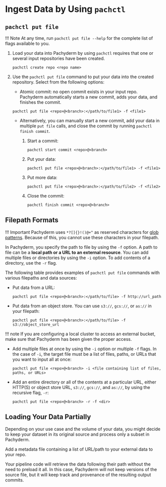 # Ingest Data by Using `pachctl`

## `pachctl put file`

!!! Note
    At any time, run `pachctl put file --help` for the complete list of flags available to you.

1. Load your data into Pachyderm by using `pachctl` requires that one or several input repositories have been created. 

    ```shell
    pachctl create repo <repo name>
    ```

1. Use the `pachctl put file` command to put your data into the created repository. Select from the following options:
    - Atomic commit: no open commit exists in your input repo. Pachyderm automatically starts a new commit, adds your data, and finishes the commit.
    ```shell
    pachctl put file <repo>@<branch>:</path/to/file1> -f <file1>
    ```

    - Alternatively, you can manually start a new commit, add your data in multiple `put file` calls, and close the commit by running `pachctl finish commit`.

        1. Start a commit:
            ```shell
            pachctl start commit <repo>@<branch>
            ```
        1. Put your data:
            ```shell
            pachctl put file <repo>@<branch>:</path/to/file1> -f <file1>
            ```
        1. Put more data:
            ```shell
            pachctl put file <repo>@<branch>:</path/to/file2> -f <file2>
            ```
        1. Close the commit:
            ```shell
            pachctl finish commit <repo>@<branch>
            ```

## Filepath Formats

!!! Important
    Pachyderm uses `*?[]{}!()@+^` as reserved characters for [glob patterns](../../../concepts/pipeline-concepts/datum/glob-pattern/#glob-pattern). Because of this, you cannot use these characters in your filepath.

In Pachyderm, you specify the path to file by using the `-f` option. A path
to file can be a **local path or a URL to an external resource**. You can add
multiple files or directories by using the `-i` option. To add contents
of a directory, use the `-r` flag.

The following table provides examples of `pachctl put file` commands with
various filepaths and data sources:

* Put data from a URL:
  ```shell
  pachctl put file <repo>@<branch>:</path/to/file> -f http://url_path
  ```

* Put data from an object store. You can use `s3://`, `gcs://`, or `as://`
in your filepath:

  	```shell
	pachctl put file <repo>@<branch>:</path/to/file> -f s3://object_store_url
  	```

!!! note
    If you are configuring a local cluster to access an external bucket,
    make sure that Pachyderm has been given the proper access.

* Add multiple files at once by using the `-i` option or multiple `-f` flags.
In the case of `-i`, the target file must be a list of files, paths, or URLs
that you want to input all at once:

  	```shell
	pachctl put file <repo>@<branch> -i <file containing list of files, paths, or URLs>
  	```

* Add an entire directory or all of the contents at a particular URL, either
HTTP(S) or object store URL, `s3://`, `gcs://`, and `as://`, by using the
recursive flag, `-r`:

  	```shell
  	pachctl put file <repo>@<branch> -r -f <dir>
  	```

## Loading Your Data Partially

Depending on your use case and the volume of your data, 
you might decide to keep your dataset in its original source
and process only a subset in Pachyderm.

Add a metadata file containing a list of URL/path
to your external data to your repo.

Your pipeline code will retrieve the data following their path
without the need to preload it all. 
In this case, Pachyderm will not keep versions of the source file, but it will keep
track and provenance of the resulting output commits. 